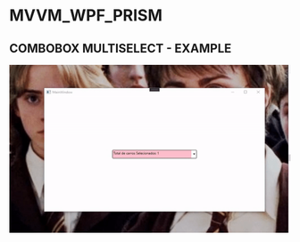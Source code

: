 # MVVM_WPF_PRISM
## COMBOBOX MULTISELECT - EXAMPLE
![alt text](https://github.com/washingtonsantos/MVVM_WPF_PRISM/blob/master/MVVM_WPF_PRISM_EXAMPLES/Resources/combobox-multiselect_example.gif)
